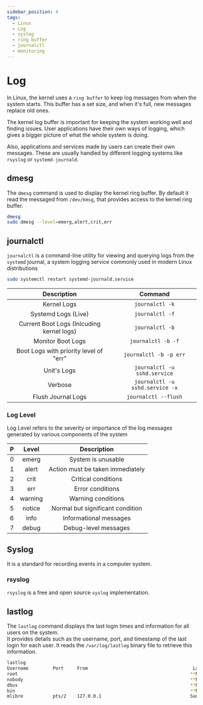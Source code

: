 ```yaml
---
sidebar_position: 4
tags:
  - Linux
  - Log
  - syslog
  - ring buffer
  - journalctl
  - monitoring
---
```


# Log

In Linux, the kernel uses a `ring buffer` to keep log messages from when the system starts. This buffer has a set size, and when it's full, new messages replace old ones.

The kernel log buffer is important for keeping the system working well and finding issues. User applications have their own ways of logging, which gives a bigger picture of what the whole system is doing.

Also, applications and services made by users can create their own messages. These are usually handled by different logging systems like `rsyslog` or `systemd-journald`.

## dmesg

The `dmesg` command is used to display the kernel ring buffer. By default it read the messaged from `/dev/kmsg`, that provides access to the kernel ring buffer.

```bash
dmesg
sudo dmesg --level=emerg,alert,crit,err
```

## journalctl

`journalctl` is a command-line utility for viewing and querying logs from the `systemd` journal, a system logging service commonly used in modern Linux distributions

```bash
sudo systemctl restart systemd-journald.service
```

|                Description                |             Command             |
| :---------------------------------------: | :-----------------------------: |
|                Kernel Logs                |         `journalctl -k`         |
|            Systemd Logs (Live)            |         `journalctl -f`         |
| Current Boot Logs (Inlcuding kernel logs) |         `journalctl -b`         |
|             Monitor Boot Logs             |       `journalctl -b -f`        |
|  Boot Logs with priority level of "err"   |     `journalctl -b -p err`      |
|                Unit's Logs                |  `journalctl -u sshd.service`   |
|                  Verbose                  | `journalctl -u sshd.service -x` |
|            Flush Journal Logs             |      `journalctl --flush`       |

### Log Level

Log Level refers to the severity or importance of the log messages generated by various components of the system

|   P   |  Level  |           Description            |
| :---: | :-----: | :------------------------------: |
|   0   |  emerg  |        System is unusable        |
|   1   |  alert  | Action must be taken immediately |
|   2   |  crit   |       Critical conditions        |
|   3   |   err   |         Error conditions         |
|   4   | warning |        Warning conditions        |
|   5   | notice  | Normal but significant condition |
|   6   |  info   |      Informational messages      |
|   7   |  debug  |       Debug-level messages       |

## Syslog

It is a standard for recording events in a computer system.

### rsyslog

`rsyslog` is a free and open source `syslog` implementation.

## lastlog

The `lastlog` command displays the last login times and information for all users on the system.  
It provides details such as the username, port, and timestamp of the last login for each user. It reads the `/var/log/lastlog` binary file to retrieve this information.

```bash
lastlog
Username         Port     From                                       Latest
root                                                                **Never logged in**
nobody                                                              **Never logged in**
dbus                                                                **Never logged in**
bin                                                                 **Never logged in**
mlibre           pts/2    127.0.0.1                                 Sun Aug 20 22:39:47 +0330 2023
```
